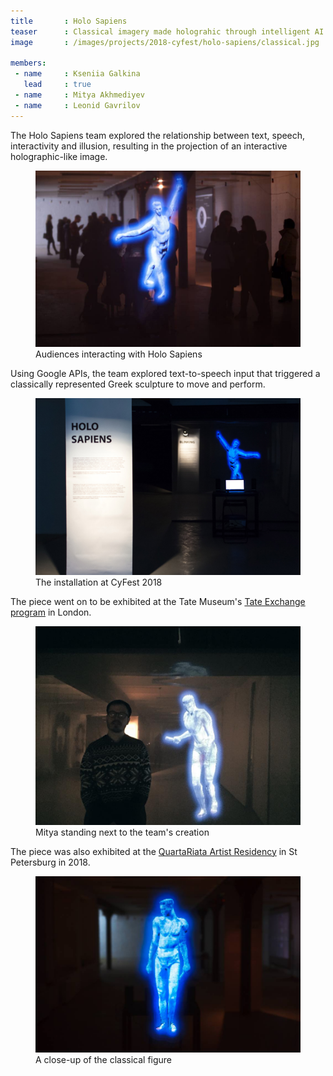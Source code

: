 ```yaml
---
title       : Holo Sapiens
teaser      : Classical imagery made holograhic through intelligent AI
image       : /images/projects/2018-cyfest/holo-sapiens/classical.jpg

members:
 - name     : Kseniia Galkina
   lead     : true
 - name     : Mitya Akhmediyev
 - name     : Leonid Gavrilov
---
```

The Holo Sapiens team explored the relationship between text, speech, interactivity and illusion, resulting in the projection of an interactive holographic-like image.

<figure>
	<img src="/images/projects/2018-cyfest/holo-sapiens/interacting.jpg" alt="Audiences interacting with Holo Sapiens" />
	<figcaption>Audiences interacting with Holo Sapiens</figcaption>
</figure>

Using Google APIs, the team explored text-to-speech input that triggered a classically represented Greek sculpture to move and perform.

<figure>
	<img src="/images/projects/2018-cyfest/holo-sapiens/cyfest.jpg" alt="The installation at CyFest 2018" />
	<figcaption>The installation at CyFest 2018</figcaption>
</figure>

The piece went on to be exhibited at the Tate Museum's [Tate Exchange program](http://cyland.org/lab/cyland-participates-at-the-arts-work-of-the-future-programme-at-tate-modern/) in London.

<figure>
	<img src="/images/projects/2018-cyfest/holo-sapiens/mitya.jpg" alt="Mitya standing next to the team's creation" />
	<figcaption>Mitya standing next to the team's creation</figcaption>
</figure>

The piece was also exhibited at the [QuartaRiata Artist Residency](http://quartariata.com/) in St Petersburg in 2018.

<figure>
	<img src="/images/projects/2018-cyfest/holo-sapiens/classical.jpg" alt="A close-up of the classical figure" />
	<figcaption>A close-up of the classical figure</figcaption>
</figure>